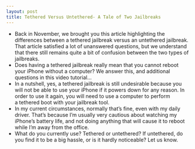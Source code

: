 ```yaml
---
layout: post
title: Tethered Versus Untethered- A Tale of Two Jailbreaks
---
```

* Back in November, we brought you this article highlighting the differences between a tethered jailbreak versus an untethered jailbreak. That article satisfied a lot of unanswered questions, but we understand that there still remains quite a bit of confusion between the two types of jailbreaks.
* Does having a tethered jailbreak really mean that you cannot reboot your iPhone without a computer? We answer this, and additional questions in this video tutorial…
* In a nutshell, yes, a tethered jailbreak is still undesirable because you will not be able to use your iPhone if it powers down for any reason. In order to use it again, you will need to use a computer to perform a tethered boot with your jailbreak tool.
* In my current circumstances, normally that’s fine, even with my daily driver. That’s because I’m usually very cautious about watching my iPhone’s battery life, and not doing anything that will cause it to reboot while I’m away from the office.
* What do you currently use? Tethered or untethered? If untethered, do you find it to be a big hassle, or is it hardly noticeable? Let us know.

